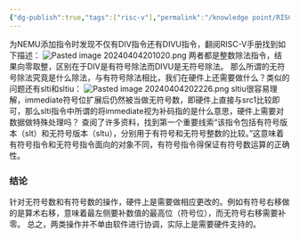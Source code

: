 ```yaml
---
{"dg-publish":true,"tags":["risc-v"],"permalink":"/knowledge point/RISC-V INS/有符号除法与无符号除法/","dgPassFrontmatter":true}
---
```


为NEMU添加指令时发现不仅有DIV指令还有DIVU指令，翻阅RISC-V手册找到如下描述：
![Pasted image 20240404201020.png](/img/user/knowledge%20point/imgs/Pasted%20image%2020240404201020.png)
两者都是整数除法指令，结果向零取整，区别在于DIV是有符号除法而DIVU是无符号除法。
那么所谓的无符号除法究竟是什么除法，与有符号除法相比，我们在硬件上还需要做什么？类似的问题还有slti和sltiu：
![Pasted image 20240404202226.png](/img/user/knowledge%20point/imgs/Pasted%20image%2020240404202226.png)
sltiu很容易理解，immediate符号位扩展后仍然被当做无符号数，即硬件上直接与src1比较即可，那么slti指令中所谓的将immediate视为补码指的是什么意思，硬件上需要对数据做特殊处理吗？
查阅了许多资料，找到第一个重要线索“该指令包括有符号版本（slt）和无符号版本（sltu），分别用于有符号和无符号整数的比较。”这意味着有符号指令和无符号指令面向的对象不同，有符号指令得保证有符号数运算的正确性。

### 结论
针对无符号数和有符号数的操作，硬件上是需要做相应更改的。例如有符号右移做的是算术右移，意味着最左侧要补数值的最高位（符号位），而无符号右移需要补零。
总之，两类操作并不单由软件进行协调，实际上是需要硬件支持的。

